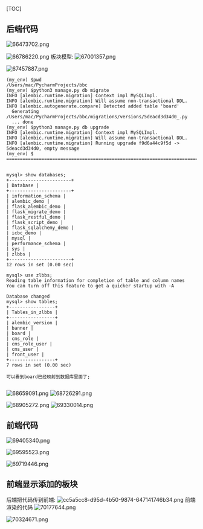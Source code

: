 [TOC]
## 后端代码
![66473702.png](176(有代码流程)_files/66473702.png)

![66786220.png](176(有代码流程)_files/66786220.png)
板块模型:
![67001357.png](176(有代码流程)_files/67001357.png)

![67457887.png](176(有代码流程)_files/67457887.png)

```
(my_env) $pwd
/Users/mac/PycharmProjects/bbc
(my_env) $python3 manage.py db migrate
INFO [alembic.runtime.migration] Context impl MySQLImpl.
INFO [alembic.runtime.migration] Will assume non-transactional DDL.
INFO [alembic.autogenerate.compare] Detected added table 'board'
  Generating /Users/mac/PycharmProjects/bbc/migrations/versions/5deacd3d34d0_.py
  ... done
(my_env) $python3 manage.py db upgrade
INFO [alembic.runtime.migration] Context impl MySQLImpl.
INFO [alembic.runtime.migration] Will assume non-transactional DDL.
INFO [alembic.runtime.migration] Running upgrade f9d6a44c9f5d -> 5deacd3d34d0, empty message
(my_env) $
===================================================================================================


mysql> show databases;
+-----------------------+
| Database |
+-----------------------+
| information_schema |
| alembic_demo |
| flask_alembic_demo |
| flask_migrate_demo |
| flask_restful_demo |
| flask_script_demo |
| flask_sqlalchemy_demo |
| icbc_demo |
| mysql |
| performance_schema |
| sys |
| zlbbs |
+-----------------------+
12 rows in set (0.00 sec)

mysql> use zlbbs;
Reading table information for completion of table and column names
You can turn off this feature to get a quicker startup with -A

Database changed
mysql> show tables;
+-----------------+
| Tables_in_zlbbs |
+-----------------+
| alembic_version |
| banner |
| board |
| cms_role |
| cms_role_user |
| cms_user |
| front_user |
+-----------------+
7 rows in set (0.00 sec)

可以看到board已经映射到数据库里面了;


```


![68659091.png](176(有代码流程)_files/68659091.png)
![68726291.png](176(有代码流程)_files/68726291.png)

![68905272.png](176(有代码流程)_files/68905272.png)
![69330014.png](176(有代码流程)_files/69330014.png)

## 前端代码
![69405340.png](176(有代码流程)_files/69405340.png)


![69595523.png](176(有代码流程)_files/69595523.png)


![69719446.png](176(有代码流程)_files/69719446.png)
## 前端显示添加的板块
后端把代码传到前端:
![cc5a5cc8-d95d-4b50-9874-647141746b34.png](176(有代码流程)_files/cc5a5cc8-d95d-4b50-9874-647141746b34.png)
前端渲染的代码
![70177644.png](176(有代码流程)_files/70177644.png)


![70324671.png](176(有代码流程)_files/70324671.png)

